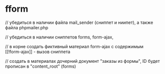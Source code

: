 # fform

// убедиться в наличии файла mail_sender (сниппет и ниипет), а также файла phpmailer.php

// убедиться в наличии сниппетов forms, form-ajax, 

// в корне создать фиктивный материал form-ajax с содержимым [[!form-ajax]] - вызов сниппета

// создать в материалах дочерний документ "заказы из формы", ID будет прописан в "content_root" (forms)

